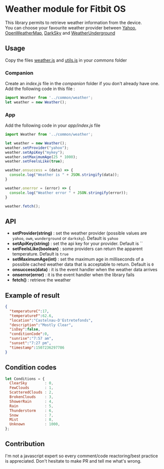 # Weather module for Fitbit OS

This library permits to retrieve weather information from the device.  
You can choose your favourite weather provider between [Yahoo](https://query.yahooapis.com), [OpenWeatherMap](http://api.openweathermap.org), [DarkSky](https://api.darksky.net) and [WeatherUnderground](http://api.wunderground.com)

## Usage

Copy the files [weather.js](./common/weather.js) and [utils.js](./common/weather.js) in your *commons* folder

### Companion

Create an *index.js* file in the *companion* folder if you don't already have one.  
Add the following code in this file :

```javascript
import Weather from '../common/weather';
let weather = new Weather();
```
### App

Add the following code in your *app/index.js* file

```javascript
import Weather from '../common/weather';

let weather = new Weather();
weather.setProvider("yahoo"); 
weather.setApiKey("mykey");
weather.setMaximumAge(25 * 1000); 
weather.setFeelsLike(true);

weather.onsuccess = (data) => {
  console.log("Weather is " + JSON.stringify(data));
}

weather.onerror = (error) => {
  console.log("Weather error " + JSON.stringify(error));
}

weather.fetch();
```

## API

* **setProvider(string)** : set the weather provider (possible values are `yahoo`, `owm`, `wunderground` or `darksky`). Default is `yahoo`
* **setApiKey(string)** : set the api key for your provider. Default is ``
* **setFeelsLike(boolean)** : some providers can return the apparent temperature. Default is `true`
* **setMaximumAge(int)** : set the maximum age in milliseconds of a possible cached weather data that is acceptable to return. Default is `0`
* **onsuccess(data)** : it is the event handler when the weather data arrives
* **onserror(error)** : it is the event handler when the library fails
* **fetch()** : retrieve the weather

## Example of result
```json
{
  "temperatureC":17,
  "temperatureF":62.6,
  "location":"Castelnau-D'Estretefonds",
  "description":"Mostly Clear",
  "isDay":false,
  "conditionCode":0,
  "sunrise":"7:57 am",
  "sunset":"7:27 pm",
  "timestamp":1507236297786
}
```

## Condition codes
```javascript
let Conditions = {
  ClearSky        : 0,
  FewClouds       : 1,
  ScatteredClouds : 2,
  BrokenClouds    : 3,
  ShowerRain      : 4,
  Rain            : 5,
  Thunderstorm    : 6,
  Snow            : 7,
  Mist            : 8,
  Unknown         : 1000,
};
```

## Contribution

I'm not a javascript expert so every comment/code reactoring/best practice is appreciated. Don't hesitate to make PR and tell me what's wrong.
